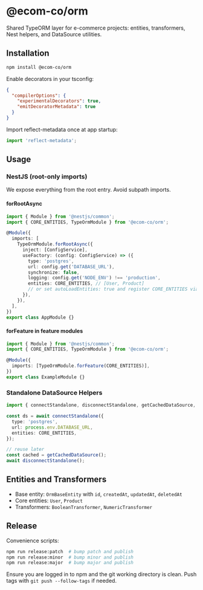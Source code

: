 # @ecom-co/orm

Shared TypeORM layer for e-commerce projects: entities, transformers, Nest helpers, and DataSource utilities.

## Installation

```bash
npm install @ecom-co/orm
```

Enable decorators in your tsconfig:

```json
{
  "compilerOptions": {
    "experimentalDecorators": true,
    "emitDecoratorMetadata": true
  }
}
```

Import reflect-metadata once at app startup:

```ts
import 'reflect-metadata';
```

## Usage

### NestJS (root-only imports)

We expose everything from the root entry. Avoid subpath imports.

#### forRootAsync

```ts
import { Module } from '@nestjs/common';
import { CORE_ENTITIES, TypeOrmModule } from '@ecom-co/orm';

@Module({
  imports: [
    TypeOrmModule.forRootAsync({
      inject: [ConfigService],
      useFactory: (config: ConfigService) => ({
        type: 'postgres',
        url: config.get('DATABASE_URL'),
        synchronize: false,
        logging: config.get('NODE_ENV') !== 'production',
        entities: CORE_ENTITIES, // [User, Product]
        // or set autoLoadEntities: true and register CORE_ENTITIES via forFeature in each module
      }),
    }),
  ],
})
export class AppModule {}
```

#### forFeature in feature modules

```ts
import { Module } from '@nestjs/common';
import { CORE_ENTITIES, TypeOrmModule } from '@ecom-co/orm';

@Module({
  imports: [TypeOrmModule.forFeature(CORE_ENTITIES)],
})
export class ExampleModule {}
```

### Standalone DataSource Helpers

```ts
import { connectStandalone, disconnectStandalone, getCachedDataSource, CORE_ENTITIES } from '@ecom-co/orm';

const ds = await connectStandalone({
  type: 'postgres',
  url: process.env.DATABASE_URL,
  entities: CORE_ENTITIES,
});

// reuse later
const cached = getCachedDataSource();
await disconnectStandalone();
```

## Entities and Transformers

- Base entity: `OrmBaseEntity` with `id`, `createdAt`, `updatedAt`, `deletedAt`
- Core entities: `User`, `Product`
- Transformers: `BooleanTransformer`, `NumericTransformer`

## Release

Convenience scripts:

```bash
npm run release:patch  # bump patch and publish
npm run release:minor  # bump minor and publish
npm run release:major  # bump major and publish
```

Ensure you are logged in to npm and the git working directory is clean. Push tags with `git push --follow-tags` if needed.
